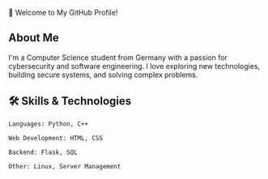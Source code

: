 👋 Welcome to My GitHub Profile!

## About Me
I'm a Computer Science student from Germany with a passion for cybersecurity and software engineering. I love exploring new technologies, building secure systems, and solving complex problems.

## 🛠️ Skills & Technologies

    Languages: Python, C++

    Web Development: HTML, CSS

    Backend: Flask, SQL

    Other: Linux, Server Management
